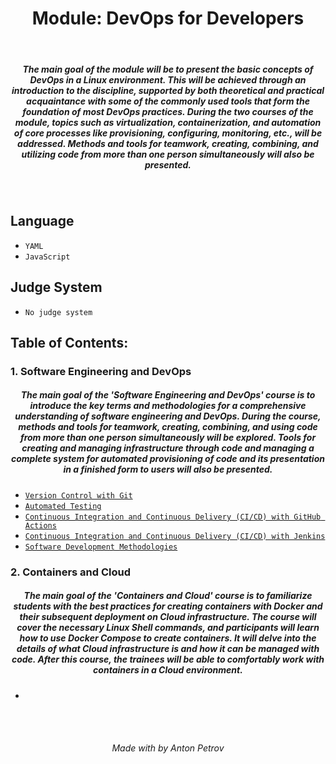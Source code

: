 <h1 align="center">
Module: DevOps for Developers
</h1>

<br/>

<h5 align="center">
The main goal of the module will be to present the basic concepts of DevOps in a Linux environment. This will be achieved through an introduction to the discipline, supported by both theoretical and practical acquaintance with some of the commonly used tools that form the foundation of most DevOps practices. During the two courses of the module, topics such as virtualization, containerization, and automation of core processes like provisioning, configuring, monitoring, etc., will be addressed. Methods and tools for teamwork, creating, combining, and utilizing code from more than one person simultaneously will also be presented.
</h5>

<br/>

## Language

- `YAML`
- `JavaScript`

## Judge System

- `No judge system`

## Table of Contents:

### 1. Software Engineering and DevOps

<h5 align="center">
The main goal of the 'Software Engineering and DevOps' course is to introduce the key terms and methodologies for a comprehensive understanding of software engineering and DevOps. During the course, methods and tools for teamwork, creating, combining, and using code from more than one person simultaneously will be explored. Tools for creating and managing infrastructure through code and managing a complete system for automated provisioning of code and its presentation in a finished form to users will also be presented.
</h5>

- [`Version Control with Git`](https://github.com/tonytech83/DevOps/tree/main/01_Software_Engineering_and_DevOps/01_Version_Control_with_Git)
- [`Automated Testing`](https://github.com/tonytech83/DevOps/tree/main/01_Software_Engineering_and_DevOps/02_Automated_Testing)
- [`Continuous Integration and Continuous Delivery (CI/CD) with GitHub Actions`](https://github.com/tonytech83/StudentsRegistry-CI-CD)
- [`Continuous Integration and Continuous Delivery (CI/CD) with Jenkins`](https://github.com/tonytech83/StudentRegistry-Jenkinsfile)
- [`Software Development Methodologies`](https://github.com/tonytech83/Scary-Stories-Project)

### 2. Containers and Cloud

<h5 align="center">
The main goal of the 'Containers and Cloud' course is to familiarize students with the best practices for creating containers with Docker and their subsequent deployment on Cloud infrastructure. The course will cover the necessary Linux Shell commands, and participants will learn how to use Docker Compose to create containers. It will delve into the details of what Cloud infrastructure is and how it can be managed with code. After this course, the trainees will be able to comfortably work with containers in a Cloud environment. 
</h5>

- 

<br/>
<br/>

<h6 align="center"> Made with by Anton Petrov </h6>
